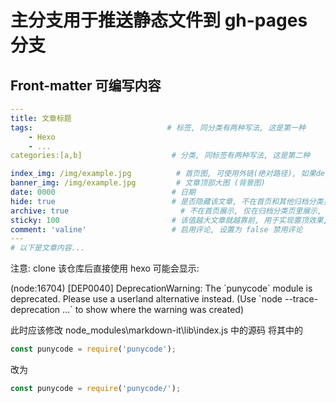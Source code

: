 # 主分支用于推送静态文件到 gh-pages 分支



## Front-matter 可编写内容

```yaml
---
title: 文章标题
tags:							   # 标签, 同分类有两种写法, 这是第一种
	- Hexo
	- ...
categories:[a,b]					# 分类, 同标签有两种写法, 这是第二种

index_img: /img/example.jpg			 # 首页图, 可使用外链(绝对路径), 如果default_index_img 和 index_img 都为空, 则不显示图片
banner_img: /img/example.jpg		 # 文章顶部大图 (背景图)
date: 0000						    # 日期
hide: true						    # 是否隐藏该文章, 不在首页和其他归档分类页里展示
archive: true                         # 不在首页展示, 仅在归档分类页里展示, 与上一项可能冲突
sticky: 100						    # 该值越大文章就越靠前, 用于实现置顶效果, 缺省则默认排序
comment: 'valine'					# 启用评论, 设置为 false 禁用评论
---
# 以下是文章内容...
```






注意: clone 该仓库后直接使用 hexo 可能会显示:

(node:16704) [DEP0040] DeprecationWarning: The \`punycode\` module is deprecated. Please use a userland alternative instead.
(Use \`node --trace-deprecation ...\` to show where the warning was created)


此时应该修改 node_modules\markdown-it\lib\index.js 中的源码
将其中的
```js
const punycode = require('punycode');
```
改为
```js
const punycode = require('punycode/');
```
